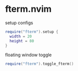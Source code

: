 # fterm.nvim

setup configs

```lua
require("fterm").setup {
  width = 20
  height = 80
}
```

floating window toggle 
```lua
require("fterm").toggle_fterm()
```
